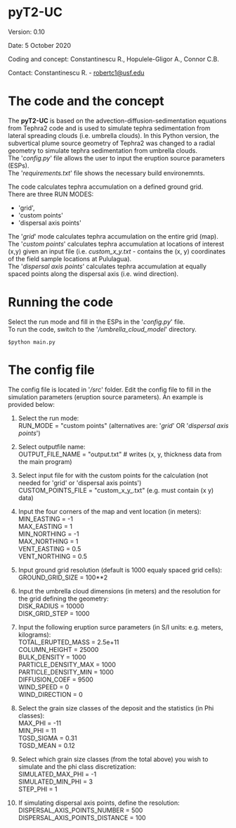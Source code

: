 # pyT2-UC

Version: 0.10

Date: 5 October 2020

Coding and concept: Constantinescu R., Hopulele-Gligor A., Connor C.B.

Contact: Constantinescu R. - robertc1@usf.edu

# The code and the concept

The **pyT2-UC** is based on the advection-diffusion-sedimentation equations from Tephra2 code and is used to simulate tephra sedimentation from lateral spreading clouds (i.e. umbrella clouds). In this Python version, the subvertical plume source geometry of Tephra2 was changed to a radial geometry to simulate tephra sedimentation from umbrella clouds.  
The '*config.py*' file allows the user to input the eruption source parameters (ESPs).  
The '*requirements.txt*' file shows the necessary build environemnts.

The code calculates tephra accumulation on a defined ground grid.  
There are three RUN MODES:  
- 'grid',  
- 'custom points'  
- 'dispersal axis points'  

The '*grid*' mode calculates tephra accumulation on the entire grid (map).  
The '*custom points*' calculates tephra accumulation at locations of interest (x,y) given an input file (i.e. *custom_x_y.txt* - contains the (x, y) coordinates of the field sample locations at Pululagua).  
The '*dispersal axis points*' calculates tephra accumulation at equally spaced points along the dispersal axis (i.e. wind direction).


# Running the code

Select the run mode and fill in the ESPs in the '*config.py*' file.  
To run the code, switch to the '*/umbrella_cloud_model*' directory.


`$python main.py`

# The config file

The config file is located in '*/src*' folder. Edit the config file to fill in the simulation parameters (eruption source parameters). An example is provided below:

1. Select the run mode:  
RUN_MODE = "custom points" (alternatives are: '*grid*' OR '*dispersal axis points*')

2. Select outputfile name:  
OUTPUT_FILE_NAME = "output.txt"  # writes (x, y, thickness data from the main program)

3. Select input file for with the custom points for the calculation (not needed for 'grid' or 'dispersal axis points')  
CUSTOM_POINTS_FILE = "custom_x_y_.txt" (e.g. must contain (x y) data)

4. Input the four corners of the map and vent location (in meters):  
MIN_EASTING = -1  
MAX_EASTING = 1  
MIN_NORTHING = -1  
MAX_NORTHING = 1  
VENT_EASTING = 0.5  
VENT_NORTHING = 0.5

5. Input ground grid resolution (default is 1000 equaly spaced grid cells):  
GROUND_GRID_SIZE = 100**2

6. Input the umbrella cloud dimensions (in meters) and the resolution for the grid defining the geometry:  
DISK_RADIUS = 10000  
DISK_GRID_STEP = 1000

7.  Input the following eruption surce parameters (in S/I units: e.g. meters, kilograms):  
TOTAL_ERUPTED_MASS = 2.5e+11  
COLUMN_HEIGHT = 25000  
BULK_DENSITY = 1000  
PARTICLE_DENSITY_MAX = 1000  
PARTICLE_DENSITY_MIN = 1000  
DIFFUSION_COEF = 9500  
WIND_SPEED = 0  
WIND_DIRECTION = 0

8. Select the grain size classes of the deposit and the statistics (in Phi classes):  
MAX_PHI = -11  
MIN_PHI = 11  
TGSD_SIGMA = 0.31  
TGSD_MEAN = 0.12

9. Select which grain size classes (from the total above) you wish to simulate and the phi class discretization:  
SIMULATED_MAX_PHI = -1  
SIMULATED_MIN_PHI = 3  
STEP_PHI = 1

10. If simulating dispersal axis points, define the resolution:  
DISPERSAL_AXIS_POINTS_NUMBER = 500  
DISPERSAL_AXIS_POINTS_DISTANCE = 100



